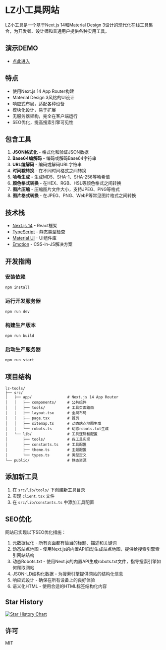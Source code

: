 # LZ小工具网站

LZ小工具是一个基于Next.js 14和Material Design 3设计的现代化在线工具集合，为开发者、设计师和普通用户提供各种实用工具。

## 演示DEMO
- [点此进入](https://lztools.nanhaiblog.top/)

## 特点

- 使用Next.js 14 App Router构建
- Material Design 3风格的UI设计
- 响应式布局，适配各种设备
- 模块化设计，易于扩展
- 无服务器架构，完全在客户端运行
- SEO优化，提高搜索引擎可见性

## 包含工具

1. **JSON格式化** - 格式化和验证JSON数据
2. **Base64编解码** - 编码或解码Base64字符串
3. **URL编解码** - 编码或解码URL字符串
4. **时间戳转换** - 在不同时间格式之间转换
5. **哈希生成** - 生成MD5、SHA-1、SHA-256等哈希值
6. **颜色格式转换** - 在HEX、RGB、HSL等颜色格式之间转换
7. **图片压缩** - 压缩图片文件大小，支持JPEG、PNG等格式
8. **图片格式转换** - 在JPEG、PNG、WebP等常见图片格式之间转换

## 技术栈

- [Next.js 14](https://nextjs.org/) - React框架
- [TypeScript](https://www.typescriptlang.org/) - 静态类型检查
- [Material UI](https://mui.com/) - UI组件库
- [Emotion](https://emotion.sh/) - CSS-in-JS解决方案

## 开发指南

### 安装依赖

```bash
npm install
```

### 运行开发服务器

```bash
npm run dev
```

### 构建生产版本

```bash
npm run build
```

### 启动生产服务器

```bash
npm run start
```

## 项目结构

```
lz-tools/
├── src/
│   ├── app/                # Next.js 14 App Router
│   │   ├── components/     # 公共组件
│   │   ├── tools/          # 工具页面路由
│   │   ├── layout.tsx      # 全局布局
│   │   ├── page.tsx        # 首页
│   │   ├── sitemap.ts      # 动态站点地图生成
│   │   └── robots.ts       # 动态robots.txt生成
│   └── lib/                # 工具逻辑和配置
│       ├── tools/          # 各工具实现
│       ├── constants.ts    # 工具配置
│       ├── theme.ts        # 主题配置
│       └── types.ts        # 类型定义
└── public/                 # 静态资源
```

## 添加新工具

1. 在 `src/lib/tools/` 下创建新工具目录
2. 实现 `client.tsx` 文件
3. 在 `src/lib/constants.ts` 中添加工具配置

## SEO优化

网站已实现以下SEO优化措施：

1. 元数据优化 - 所有页面都有恰当的标题、描述和关键词
2. 动态站点地图 - 使用Next.js的内置API自动生成站点地图，提供给搜索引擎索引网站结构
3. 动态Robots.txt - 使用Next.js的内置API生成robots.txt文件，指导搜索引擎如何爬取网站
4. JSON-LD结构化数据 - 为搜索引擎提供网站的结构化信息
5. 响应式设计 - 确保在所有设备上的良好体验
6. 语义化HTML - 使用合适的HTML标签结构化内容

## Star History

[![Star History Chart](https://api.star-history.com/svg?repos=yan5236/lz-tools&type=Date)](https://www.star-history.com/#yan5236/lz-tools&Date)

## 许可

MIT

